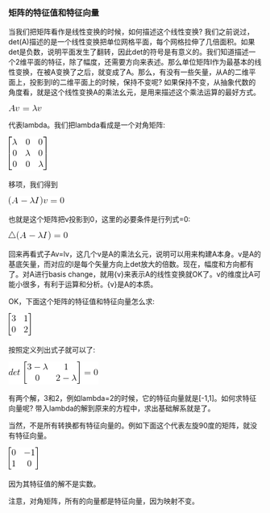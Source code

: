 ### 矩阵的特征值和特征向量

当我们把矩阵看作是线性变换的时候，如何描述这个线性变换? 我们之前说过，det(A)描述的是一个线性变换把单位网格平面，每个网格拉伸了几倍面积。如果det是负数，说明平面发生了翻转，因此det的符号是有意义的。我们知道描述一个2维平面的特征，除了幅度，还需要方向来表述。那么单位矩阵I作为最基本的线性变换，在被A变换了之后，就变成了A。那么，有没有一些矢量，从A的二维平面上，投影到I的二维平面上的时候，保持不变呢? 如果保持不变，从抽象代数的角度看，就是这个线性变换A的乘法幺元，是用来描述这个乘法运算的最好方式。

<img src="img/eigen01.gif">

代表lambda。我们把lambda看成是一个对角矩阵:

<img src="img/eigen02.gif">

移项，我们得到

<img src="img/eigen03.gif">

也就是这个矩阵把v投影到0，这里的必要条件是行列式=0:

<img src="img/eigen04.gif">

回来再看式子Av=lv，这几个v是A的乘法幺元，说明可以用来构建A本身。v是A的基底矢量，而对应的l是每个矢量方向上det放大的倍数。现在，幅度和方向都有了。对A进行basis change，就用{v}来表示A的线性变换就OK了。v的维度比A可能小很多，有利于运算和分析。{v}是A的本质。

OK，下面这个矩阵的特征值和特征向量怎么求:

<img src="img/eigen05.gif">

按照定义列出式子就可以了:

<img src="img/eigen06.gif">

有两个解，3和2，例如lambda=2的时候，它的特征向量就是[-1,1]。如何求特征向量呢? 带入lambda的解到原来的方程中，求出基础解系就是了。

当然，不是所有转换都有特征向量的。例如下面这个代表左旋90度的矩阵，就没有特征向量。

<img src="img/eigen07.gif">

因为其特征值的解不是实数。

注意，对角矩阵，所有的向量都是特征向量，因为映射不变。